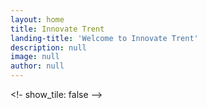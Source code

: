 ```yaml
---
layout: home
title: Innovate Trent
landing-title: 'Welcome to Innovate Trent'
description: null
image: null
author: null
---
```


<!- show_tile: false -->
